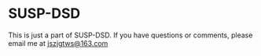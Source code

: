 # SUSP-DSD

This is just a part of SUSP-DSD. If you have questions or comments, please email me at jszjgtws@163.com
